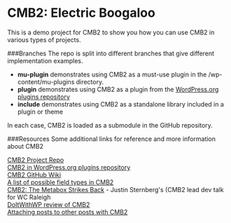 # CMB2: Electric Boogaloo

This is a demo project for CMB2 to show you how you can use CMB2 in various types of projects.

###Branches
The repo is split into different branches that give different implementation examples.

* **mu-plugin** demonstrates using CMB2 as a must-use plugin in the /wp-content/mu-plugins directory.
* **plugin** demonstrates using CMB2 as a plugin from the [WordPress.org plugins repository](http://wordpress.org/plugins/CMB2)
* **include** demonstrates using CMB2 as a standalone library included in a plugin or theme

In each case, CMB2 is loaded as a submodule in the GitHub repository.

###Resources
Some additional links for reference and more information about CMB2

[CMB2 Project Repo](https://github.com/WebDevStudios/CMB2/)  
[CMB2 in WordPress.org plugins repository](http://wordpress.org/plugins/CMB2)  
[CMB2 GitHub Wiki](https://github.com/WebDevStudios/CMB2/wiki)  
[A list of possible field types in CMB2](https://github.com/WebDevStudios/CMB2/wiki/Field-Types)  
[CMB2: The Metabox Strikes Back](http://storyftw.com/cmb2-metabox-strikes-back) - Justin Sternberg's (CMB2 lead dev talk for WC Raleigh  
[DoItWithWP review of CMB2](http://www.doitwithwp.com/custom-metaboxes-fields-levels-v2-0/)  
[Attaching posts to other posts with CMB2](http://webdevstudios.com/2014/12/23/attaching-posts-with-cmb2-for-wordpress/)  
